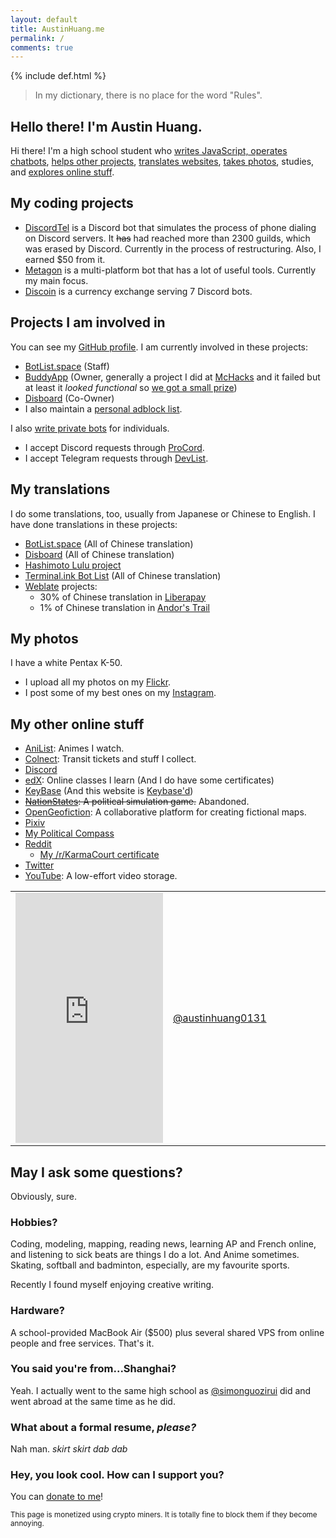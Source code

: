 ```yaml
---
layout: default
title: AustinHuang.me
permalink: /
comments: true
---
```


{% include def.html %}

<meta name="og:title" content="Austin Huang - A young JavaScript developer who writes chatbots and stories in Montréal.">
<meta name="og:site_name" content="AustinHuang.me">
<meta name="og:type" content="website">
<meta name="og:image" content="https://www.gravatar.com/avatar/d5a5f57410d9f6bf426ac4e1c1c66c2c.jpg">
<meta name="og:image:type" content="image/jpeg">
<meta name="og:image:alt" content="Austin Huang the Bus :^)">
<meta name="og:description" content="That's just my homepage/resume. What else do you expect?">

<blockquote>
In my dictionary, there is no place for the word "Rules".
</blockquote>

## Hello there! I'm Austin Huang.

Hi there! I'm a high school student who [writes JavaScript, operates chatbots](#my-coding-projects), [helps other projects](#projects-i-am-involved-in), [translates websites](#my-translations), [takes photos](#my-photos), studies, and [explores online stuff](#my-other-online-stuff).

## My coding projects
* [DiscordTel](http://github.com/austinhuang0131/discordtel) is a Discord bot that simulates the process of phone dialing on Discord servers. It ~~has~~ had reached more than 2300 guilds, which was erased by Discord. Currently in the process of restructuring. Also, I earned $50 from it.
* [Metagon](https://metagon.cf) is a multi-platform bot that has a lot of useful tools. Currently my main focus.
* [Discoin](http://discoin.gitbooks.io/docs) is a currency exchange serving 7 Discord bots.

## Projects I am involved in
You can see my [GitHub profile](http://github.com/austinhuang0131). I am currently involved in these projects:

* [BotList.space](http://botlist.space) (Staff)
* [BuddyApp](https://github.com/HarshdipD/BuddyApp) (Owner, generally a project I did at [McHacks](https://mchacks.io) and it failed but at least it *looked functional* so [we got a small prize](https://devpost.com/software/doggie))
* [Disboard](http://disboard.org/) (Co-Owner)
* I also maintain a [personal adblock list](/0131-block-list).

I also [write private bots](/services) for individuals.
* I accept Discord requests through [ProCord](https://discord.gg/auHudND).
* I accept Telegram requests through [DevList](http://t.me/devlist).

## My translations
I do some translations, too, usually from Japanese or Chinese to English. I have done translations in these projects:

* [BotList.space](http://botlist.space) (All of Chinese translation)
* [Disboard](http://disboard.org/) (All of Chinese translation)
* [Hashimoto Lulu project](http://luluidoll.jp/tagged/english)
* [Terminal.ink Bot List](https://ls.terminal.ink/) (All of Chinese translation)
* [Weblate](https://hosted.weblate.org/user/austinhuang0131/) projects:
  * 30% of Chinese translation in [Liberapay](https://liberapay.com/)
  * 1% of Chinese translation in [Andor's Trail](https://andorstrail.com/)
  
## My photos
I have a white Pentax K-50.

* I upload all my photos on my [Flickr](https://flic.kr/austin0131).
* I post some of my best ones on my [Instagram](https://instagram.com/austinhuang0131).

## My other online stuff

* [AniList](https://anilist.co/user/austinhuang): Animes I watch.
* [Colnect](https://colnect.com/en/collectors/collector/Austin-Huang): Transit tickets and stuff I collect.
* [Discord](https://discord.gg/8uFr3J3)
* [edX](https://courses.edx.org/u/austinhuang0131): Online classes I learn (And I do have some certificates)
* [KeyBase](https://keybase.io/austinhuang) (And this website is [Keybase'd](/keybase.txt))
* ~~[NationStates](https://www.nationstates.net/nation=the_cafes): A political simulation game.~~ Abandoned.
* [OpenGeofiction](http://wiki.opengeofiction.net/wiki/index.php/Esthyra): A collaborative platform for creating fictional maps.
* [Pixiv](http://pixiv.me/montreal0131)
* [My Political Compass](/assets/certificate.pdf)
* [Reddit](http://reddit.com/u/austinhuang)
  * [My /r/KarmaCourt certificate](https://i.imgur.com/dJCyzex.jpg)
* [Twitter](http://twitter.com/montreal0131)
* [YouTube](https://www.youtube.com/channel/UCLichN-05sKVoBzDOOCLGcA): A low-effort video storage.

<table width="100%">
  <tr>
    <td width="50%"><iframe allowtransparency="true" frameborder="0" scrolling="no" seamless="seamless" src="https://cdoyle.me/gh-activity/gh-activity.html?user=austinhuang0131&type=user" width="100%" height="400px"></iframe>
</td>
    <td width="50%"><!-- InstaWidget -->
<a href="https://instawidget.net/v/user/austinhuang0131" id="link-399fb367133a7c8a206a0f1b39364fa77c34b125a639fea7aa68bd280b0372d3">@austinhuang0131</a>
<script data-cfasync="true" src="https://instawidget.net/js/instawidget.js?u=399fb367133a7c8a206a0f1b39364fa77c34b125a639fea7aa68bd280b0372d3&width=300px"></script></td>
  </tr>
</table>

## May I ask some questions?
Obviously, sure.

### Hobbies?
Coding, modeling, mapping, reading news, learning AP and French online, and listening to sick beats are things I do a lot. And Anime sometimes. Skating, softball and badminton, especially, are my favourite sports.

Recently I found myself enjoying creative writing.

### Hardware?
A school-provided MacBook Air ($500) plus several shared VPS from online people and free services. That's it.

### You said you're from...Shanghai?
Yeah. I actually went to the same high school as [@simonguozirui](https://github.com/simonguozirui) did and went abroad at the same time as he did.

### What about a formal resume, *please?*
Nah man. *skirt skirt dab dab*

### Hey, you look cool. How can I support you?
You can [donate to me](/donate.html)!

<small>This page is monetized using crypto miners. It is totally fine to block them if they become annoying.</small>
